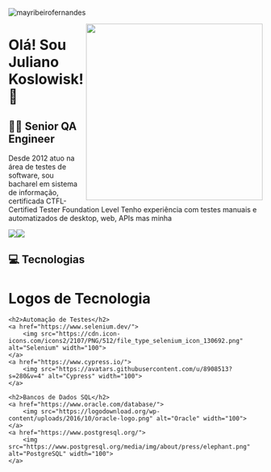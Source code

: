 <p align="left"> <img src="https://komarev.com/ghpvc/?username=mayribeirofernandes&label=Profile%20views&color=0e75b6&style=flat" alt="mayribeirofernandes" /> </p>

<img align="right" width="350" src="https://d585tldpucybw.cloudfront.net/sfimages/default-source/productsimages/teststudio/lp-710x510-case-2-illustration.png"/>

# Olá! Sou Juliano Koslowisk!👋
## 👩‍💻 Senior QA Engineer

Desde 2012 atuo na área de testes de software, sou bacharel em sistema de informação, certificada CTFL-Certified Tester Foundation Level  Tenho experiência com testes manuais e automatizados de desktop, web, APIs mas minha 

[<img src="https://img.shields.io/badge/linkedin-%230077B5.svg?&style=for-the-badge&logo=linkedin&logoColor=white" />](https://www.linkedin.com/in/julianokoslowisk/)[<img src="https://img.shields.io/badge/GitLab-330F63?style=for-the-badge&logo=gitlab&logoColor=white" />](https://gitlab.com/julianokoslowisk)


## 💻 Tecnologias

<!DOCTYPE html>
<html lang="en">
<head>
    <meta charset="UTF-8">
    <meta name="viewport" content="width=device-width, initial-scale=1.0">
    <title>Logos de Tecnologia</title>
</head>
<body>
    <h1>Logos de Tecnologia</h1>

    <h2>Automação de Testes</h2>
    <a href="https://www.selenium.dev/">
        <img src="https://cdn.icon-icons.com/icons2/2107/PNG/512/file_type_selenium_icon_130692.png" alt="Selenium" width="100">
    </a>
    <a href="https://www.cypress.io/">
        <img src="https://avatars.githubusercontent.com/u/8908513?s=280&v=4" alt="Cypress" width="100">
    </a>

    <h2>Bancos de Dados SQL</h2>
    <a href="https://www.oracle.com/database/">
        <img src="https://logodownload.org/wp-content/uploads/2016/10/oracle-logo.png" alt="Oracle" width="100">
    </a>
    <a href="https://www.postgresql.org/">
        <img src="https://www.postgresql.org/media/img/about/press/elephant.png" alt="PostgreSQL" width="100">
    </a>
</body>
</html>
